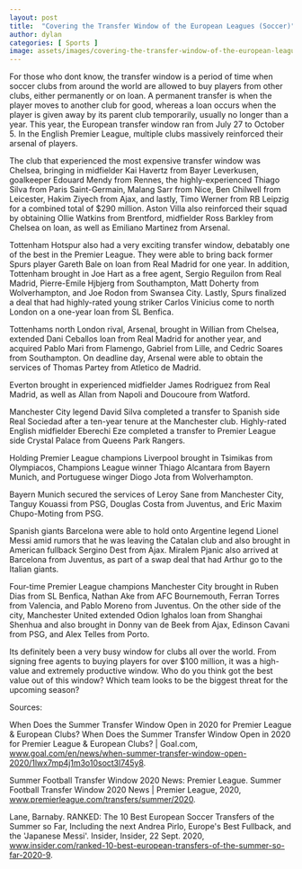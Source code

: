 ```yaml
---
layout: post
title:  "Covering the Transfer Window of the European Leagues (Soccer)"
author: dylan
categories: [ Sports ]
image: assets/images/covering-the-transfer-window-of-the-european-leagues-soccer.jpeg
---
```


For those who dont know, the transfer window is a period of time when soccer clubs  from around the world are allowed to buy players from other clubs, either permanently or on loan. A permanent transfer is when the player moves to another club for good, whereas a loan occurs when the player is given away by its parent club temporarily, usually no longer than a year.  This year, the European transfer window ran from July 27 to October 5. In the English Premier League, multiple clubs massively reinforced their arsenal of players.

 

The club that experienced the most expensive transfer window was Chelsea, bringing in midfielder Kai Havertz from Bayer Leverkusen, goalkeeper Edouard Mendy from Rennes, the highly-experienced Thiago Silva from Paris Saint-Germain, Malang Sarr from Nice, Ben Chilwell from Leicester, Hakim Ziyech from Ajax, and lastly, Timo Werner from RB Leipzig for a combined total of $290 million. Aston Villa also reinforced their squad by obtaining Ollie Watkins from Brentford, midfielder Ross Barkley from Chelsea on loan, as well as Emiliano Martinez from Arsenal.

 

Tottenham Hotspur also had a very exciting transfer window, debatably one of the best in the Premier League. They were able to bring back former Spurs player Gareth Bale on loan from Real Madrid for one year. In addition, Tottenham brought in Joe Hart as a free agent, Sergio Reguilon from Real Madrid, Pierre-Emile Hjbjerg from Southampton, Matt Doherty from Wolverhampton, and Joe Rodon from Swansea City. Lastly, Spurs finalized a deal that had highly-rated young striker Carlos Vinicius come to north London on a one-year loan from SL Benfica.

 

Tottenhams north London rival, Arsenal, brought in Willian from Chelsea, extended Dani Ceballos loan from Real Madrid for another year, and acquired Pablo Mari from Flamengo, Gabriel from Lille, and Cedric Soares from Southampton. On deadline day, Arsenal were able to obtain the services of Thomas Partey from Atletico de Madrid.

 

Everton brought in experienced midfielder James Rodriguez from Real Madrid, as well as Allan from Napoli and Doucoure from Watford.

 

Manchester City legend David Silva completed a transfer to Spanish side Real Sociedad after a ten-year tenure at the Manchester club. Highly-rated English midfielder Eberechi Eze completed a transfer to Premier League side Crystal Palace from Queens Park Rangers.

 

Holding Premier League champions Liverpool brought in Tsimikas from Olympiacos, Champions League winner Thiago Alcantara from Bayern Munich, and Portuguese winger Diogo Jota from Wolverhampton.

 

Bayern Munich secured the services of Leroy Sane from Manchester City, Tanguy Kouassi from PSG, Douglas Costa from Juventus, and Eric Maxim Chupo-Moting from PSG.


Spanish giants Barcelona were able to hold onto Argentine legend Lionel Messi amid rumors that he was leaving the Catalan club and also brought in American fullback Sergino Dest from Ajax. Miralem Pjanic also arrived at Barcelona from Juventus,  as part of a swap deal that had Arthur go to the Italian giants.

 

Four-time Premier League champions Manchester City brought in Ruben Dias from SL Benfica, Nathan Ake from AFC Bournemouth, Ferran Torres from Valencia, and Pablo Moreno from Juventus. On the other side of the city, Manchester United extended Odion Ighalos loan from Shanghai Shenhua and also brought in Donny van de Beek from Ajax, Edinson Cavani from PSG, and Alex Telles from Porto.

 

Its definitely been a very busy window for clubs all over the world. From signing free agents to buying players for over $100 million, it was a high-value and extremely productive window. Who do you think got the best value out of this window? Which team looks to be the biggest threat for the upcoming season?

Sources:

When Does the Summer Transfer Window Open in 2020 for Premier League & European Clubs? When Does the Summer Transfer Window Open in 2020 for Premier League & European Clubs? | Goal.com, www.goal.com/en/news/when-summer-transfer-window-open-2020/1lwx7mp4j1m3o10soct3l745y8. 

Summer Football Transfer Window 2020 News: Premier League. Summer Football Transfer Window 2020 News | Premier League, 2020, www.premierleague.com/transfers/summer/2020. 

Lane, Barnaby. RANKED: The 10 Best European Soccer Transfers of the Summer so Far, Including the next Andrea Pirlo, Europe's Best Fullback, and the 'Japanese Messi'. Insider, Insider, 22 Sept. 2020, www.insider.com/ranked-10-best-european-transfers-of-the-summer-so-far-2020-9. 


